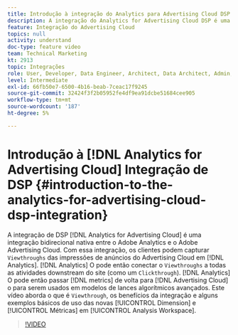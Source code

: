 ```yaml
---
title: Introdução à integração do Analytics para Advertising Cloud DSP
description: A integração do Analytics for Advertising Cloud DSP é uma integração bidirecional nativa entre o Adobe Analytics e o Adobe Advertising Cloud. Com essa integração, os clientes podem capturar visualizações de impressões de anúncios do Advertising Cloud no Analytics. O Analytics pode, então, conectar os Viewthroughs a todas as atividades downstream de site (como um Click-through). O Analytics pode, então, enviar as métricas de volta para o Advertising Cloud para serem usadas em modelos de lances algorítmicos avançados. Este vídeo aborda o que é um Viewthrough, os benefícios da integração e alguns exemplos básicos de como usar os novos Dimension/Métricas no Analysis Workspace.
feature: Integração do Advertising Cloud
topics: null
activity: understand
doc-type: feature video
team: Technical Marketing
kt: 2913
topic: Integrações
role: User, Developer, Data Engineer, Architect, Data Architect, Admin, Leader
level: Intermediate
exl-id: 66fb50e7-6500-4b16-beab-7ceac17f9245
source-git-commit: 32424f3f2b05952fe4df9ea91dcbe51684cee905
workflow-type: tm+mt
source-wordcount: '187'
ht-degree: 5%

---
```


# Introdução à [!DNL Analytics for Advertising Cloud] Integração de DSP {#introduction-to-the-analytics-for-advertising-cloud-dsp-integration}

A integração de DSP [!DNL Analytics for Advertising Cloud] é uma integração bidirecional nativa entre o Adobe Analytics e o Adobe Advertising Cloud. Com essa integração, os clientes podem capturar `Viewthroughs` das impressões de anúncios do Advertising Cloud em [!DNL Analytics]. [!DNL Analytics] O pode então conectar o  `Viewthroughs` a todas as atividades downstream do site (como um  `Clickthrough`). [!DNL Analytics] O pode então passar  [!DNL metrics] de volta para  [!DNL Advertising Cloud] o para serem usados em modelos de lances algorítmicos avançados. Este vídeo aborda o que é `Viewthrough`, os benefícios da integração e alguns exemplos básicos de uso das novas [!UICONTROL Dimension] e [!UICONTROL Métricas] em [!UICONTROL Analysis Workspace].

>[!VIDEO](https://video.tv.adobe.com/v/27237/?quality=9)
